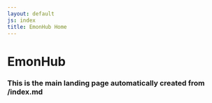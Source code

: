 ```yaml
---
layout: default
js: index
title: EmonHub Home
---
```


# EmonHub

### This is the main landing page automatically created from /index.md
